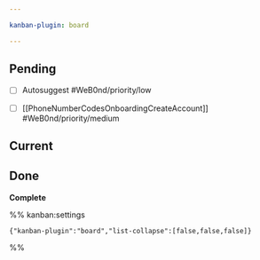 ```yaml
---

kanban-plugin: board

---
```


## Pending

- [ ] Autosuggest #WeB0nd/priority/low
- [ ] [[PhoneNumberCodesOnboardingCreateAccount]] #WeB0nd/priority/medium


## Current



## Done

**Complete**




%% kanban:settings
```
{"kanban-plugin":"board","list-collapse":[false,false,false]}
```
%%